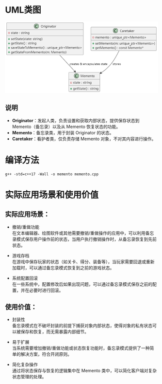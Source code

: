 # UML类图
![alt text](image.png)

## 说明
- **Originator**：发起人类，负责设置和获取内部状态，提供保存状态到 Memento（备忘录）以及从 Memento 恢复状态的功能。
- **Memento**：备忘录类，用于封装 Originator 的状态。
- **Caretaker**：看护者类，仅负责存储 Memento 对象，不对其内容进行操作。

# 编译方法
```
g++ -std=c++17 -Wall -o memento memento.cpp
```

# 实际应用场景和使用价值
## 实际应用场景：

- 撤销/重做功能 \
在文本编辑器、绘图软件或其他需要撤销/重做操作的应用中，可以利用备忘录模式保存用户操作前的状态，当用户执行撤销操作时，从备忘录恢复到先前状态。

- 游戏存档 \
在游戏中保存玩家的状态（如关卡、得分、装备等），当玩家需要回退或重新加载时，可以通过备忘录模式恢复到之前的游戏状态。

- 系统配置回滚 \
在一些系统中，配置修改后如果出现问题，可以通过备忘录模式保存之前的配置，并在必要时进行回滚。

## 使用价值：

- 封装性\
备忘录模式在不破坏封装的前提下捕获对象内部状态，使得对象的私有状态可以被保存和恢复，而无需暴露内部细节。

- 易于扩展 \
当系统需要增加撤销/重做功能或状态恢复功能时，备忘录模式提供了一种简单的解决方案，符合开闭原则。

- 简化复杂操作 \
通过将状态保存与恢复的逻辑集中在 Memento 类中，可以简化客户端对复杂状态管理的处理。